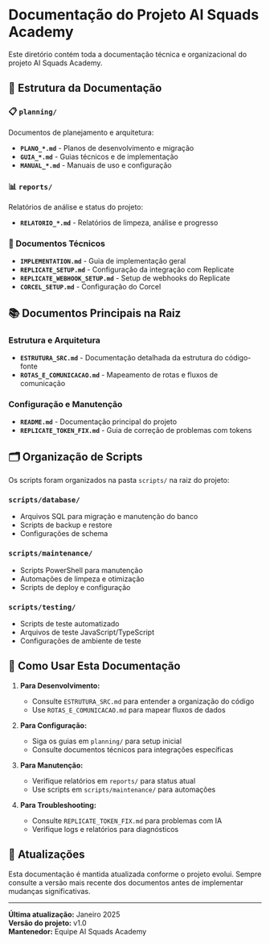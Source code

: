 # Documentação do Projeto AI Squads Academy

Este diretório contém toda a documentação técnica e organizacional do projeto AI Squads Academy.

## 📁 Estrutura da Documentação

### 📋 `planning/`
Documentos de planejamento e arquitetura:
- **`PLANO_*.md`** - Planos de desenvolvimento e migração
- **`GUIA_*.md`** - Guias técnicos e de implementação
- **`MANUAL_*.md`** - Manuais de uso e configuração

### 📊 `reports/`
Relatórios de análise e status do projeto:
- **`RELATORIO_*.md`** - Relatórios de limpeza, análise e progresso

### 🔧 Documentos Técnicos
- **`IMPLEMENTATION.md`** - Guia de implementação geral
- **`REPLICATE_SETUP.md`** - Configuração da integração com Replicate
- **`REPLICATE_WEBHOOK_SETUP.md`** - Setup de webhooks do Replicate
- **`CORCEL_SETUP.md`** - Configuração do Corcel

## 📚 Documentos Principais na Raiz

### Estrutura e Arquitetura
- **`ESTRUTURA_SRC.md`** - Documentação detalhada da estrutura do código-fonte
- **`ROTAS_E_COMUNICACAO.md`** - Mapeamento de rotas e fluxos de comunicação

### Configuração e Manutenção
- **`README.md`** - Documentação principal do projeto
- **`REPLICATE_TOKEN_FIX.md`** - Guia de correção de problemas com tokens

## 🗂️ Organização de Scripts

Os scripts foram organizados na pasta `scripts/` na raiz do projeto:

### `scripts/database/`
- Arquivos SQL para migração e manutenção do banco
- Scripts de backup e restore
- Configurações de schema

### `scripts/maintenance/`
- Scripts PowerShell para manutenção
- Automações de limpeza e otimização
- Scripts de deploy e configuração

### `scripts/testing/`
- Scripts de teste automatizado
- Arquivos de teste JavaScript/TypeScript
- Configurações de ambiente de teste

## 🎯 Como Usar Esta Documentação

1. **Para Desenvolvimento:**
   - Consulte `ESTRUTURA_SRC.md` para entender a organização do código
   - Use `ROTAS_E_COMUNICACAO.md` para mapear fluxos de dados

2. **Para Configuração:**
   - Siga os guias em `planning/` para setup inicial
   - Consulte documentos técnicos para integrações específicas

3. **Para Manutenção:**
   - Verifique relatórios em `reports/` para status atual
   - Use scripts em `scripts/maintenance/` para automações

4. **Para Troubleshooting:**
   - Consulte `REPLICATE_TOKEN_FIX.md` para problemas com IA
   - Verifique logs e relatórios para diagnósticos

## 🔄 Atualizações

Esta documentação é mantida atualizada conforme o projeto evolui. Sempre consulte a versão mais recente dos documentos antes de implementar mudanças significativas.

---

**Última atualização:** Janeiro 2025  
**Versão do projeto:** v1.0  
**Mantenedor:** Equipe AI Squads Academy